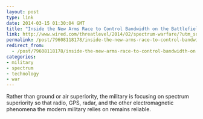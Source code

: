 ```yaml
---
layout: post
type: link
date: 2014-03-15 01:30:04 GMT
title: "Inside the New Arms Race to Control Bandwidth on the Battlefield"
link: http://www.wired.com/threatlevel/2014/02/spectrum-warfare/?utm_source=nextdraft&utm_medium=email
permalink: /post/79608118178/inside-the-new-arms-race-to-control-bandwidth-on
redirect_from: 
  - /post/79608118178/inside-the-new-arms-race-to-control-bandwidth-on
categories:
- military
- spectrum
- technology
- war
---
```

<p>Rather than ground or air superiority, the military is focusing on spectrum superiority so that radio, GPS, radar, and the other electromagnetic phenomena the modern military relies on remains reliable.</p>